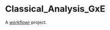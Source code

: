 # Classical_Analysis_GxE

A [workflowr][] project.

[workflowr]: https://github.com/jdblischak/workflowr
